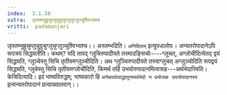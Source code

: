 ```yaml
---
index:  3.1.58
sutra:  जृ़स्तम्भुम्रुचुम्लुचुग्रुचुग्लुचुग्लुञ्चुश्विभ्यश्च
vritti:  padamanjari
---
```


जृ़स्तम्भुम्रुचुम्लुचुग्रुचुग्लुचुग्लुञ्चुश्विभ्यश्च।। अस्तम्भदिति। `अनिदिताम्` इत्युपधालोपः। अन्यतरोपादानेऽपि रूपत्रयं सिद्ध्यतीति। कथम्? यदि तावद् ग्लुचिरुपादीयते तस्मादङ्सिचोः----ग्लुचत्, अग्लोचीदित्येतद् द्वयं सिद्ध्यति, ग्लुञ्चेस्तु सिचि तृतीयमग्लुञ्चीदिति। अथ ग्लुञ्चिरुपादीयते तस्याग्लुचत् अग्लुञ्चोदिति रूपद्वयं सिद्ध्यति, ग्लुचेस्तु सिचि तृतीयमग्लोचीदिति, किमर्थ तर्हि उभयोरुपादानमित्यत्राह---अर्थभेदात्त्विति। केचिदित्यादि। इदं भाष्यविरुद्धम्; भाष्यकारो हि `अनेकार्थत्वाद्धातूनामर्थभेदो न प्रयोजक उभयोपादानस्य` इत्यन्यतरोपादानं प्रत्याख्यातवान्।।
